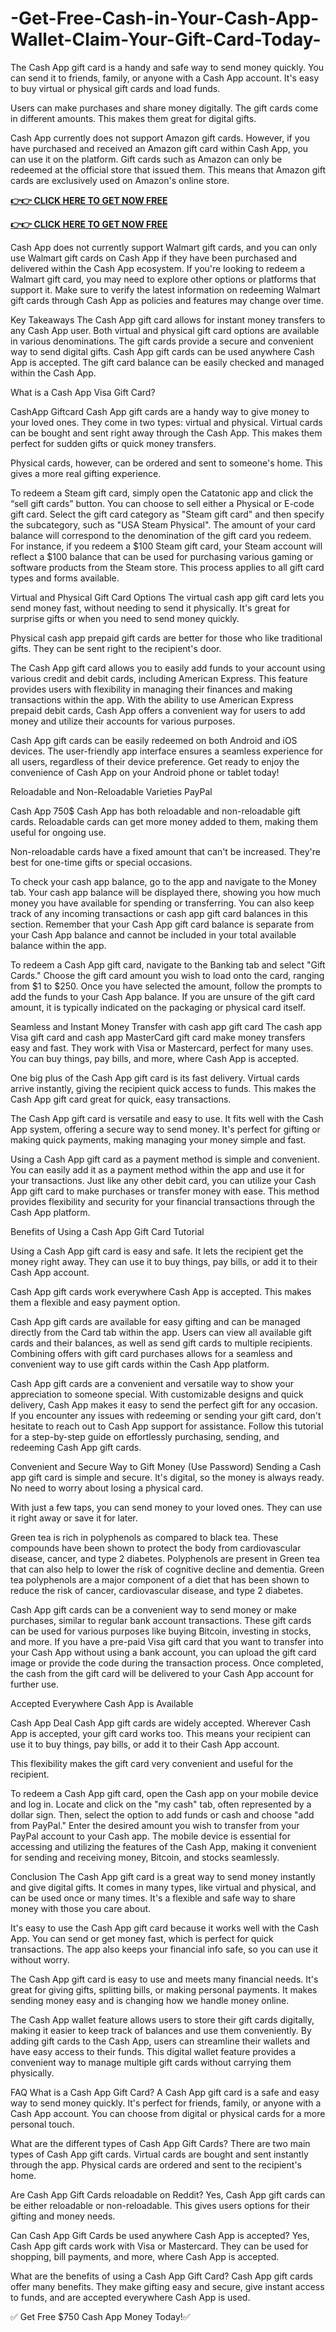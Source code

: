 # -Get-Free-Cash-in-Your-Cash-App-Wallet-Claim-Your-Gift-Card-Today-
The Cash App gift card is a handy and safe way to send money quickly. You can send it to friends, family, or anyone with a Cash App account. It's easy to buy virtual or physical gift cards and load funds.

Users can make purchases and share money digitally. The gift cards come in different amounts. This makes them great for digital gifts.

Cash App currently does not support Amazon gift cards. However, if you have purchased and received an Amazon gift card within Cash App, you can use it on the platform. Gift cards such as Amazon can only be redeemed at the official store that issued them. This means that Amazon gift cards are exclusively used on Amazon's online store.


**[👉👉 CLICK HERE TO GET NOW FREE](https://offer.tq24k.com/cashapp/)**


**[👉👉 CLICK HERE TO GET NOW FREE](https://offer.tq24k.com/all-gift-card/)**



Cash App does not currently support Walmart gift cards, and you can only use Walmart gift cards on Cash App if they have been purchased and delivered within the Cash App ecosystem. If you're looking to redeem a Walmart gift card, you may need to explore other options or platforms that support it. Make sure to verify the latest information on redeeming Walmart gift cards through Cash App as policies and features may change over time.

Key Takeaways The Cash App gift card allows for instant money transfers to any Cash App user. Both virtual and physical gift card options are available in various denominations. The gift cards provide a secure and convenient way to send digital gifts. Cash App gift cards can be used anywhere Cash App is accepted. The gift card balance can be easily checked and managed within the Cash App.

What is a Cash App Visa Gift Card?

CashApp Giftcard Cash App gift cards are a handy way to give money to your loved ones. They come in two types: virtual and physical. Virtual cards can be bought and sent right away through the Cash App. This makes them perfect for sudden gifts or quick money transfers.

Physical cards, however, can be ordered and sent to someone's home. This gives a more real gifting experience.

To redeem a Steam gift card, simply open the Catatonic app and click the “sell gift cards” button. You can choose to sell either a Physical or E-code gift card. Select the gift card category as "Steam gift card" and then specify the subcategory, such as "USA Steam Physical". The amount of your card balance will correspond to the denomination of the gift card you redeem. For instance, if you redeem a $100 Steam gift card, your Steam account will reflect a $100 balance that can be used for purchasing various gaming or software products from the Steam store. This process applies to all gift card types and forms available.

Virtual and Physical Gift Card Options The virtual cash app gift card lets you send money fast, without needing to send it physically. It's great for surprise gifts or when you need to send money quickly.

Physical cash app prepaid gift cards are better for those who like traditional gifts. They can be sent right to the recipient's door.

The Cash App gift card allows you to easily add funds to your account using various credit and debit cards, including American Express. This feature provides users with flexibility in managing their finances and making transactions within the app. With the ability to use American Express prepaid debit cards, Cash App offers a convenient way for users to add money and utilize their accounts for various purposes.

Cash App gift cards can be easily redeemed on both Android and iOS devices. The user-friendly app interface ensures a seamless experience for all users, regardless of their device preference. Get ready to enjoy the convenience of Cash App on your Android phone or tablet today!

Reloadable and Non-Reloadable Varieties PayPal

Cash App 750$ Cash App has both reloadable and non-reloadable gift cards. Reloadable cards can get more money added to them, making them useful for ongoing use.

Non-reloadable cards have a fixed amount that can't be increased. They're best for one-time gifts or special occasions.

To check your cash app balance, go to the app and navigate to the Money tab. Your cash app balance will be displayed there, showing you how much money you have available for spending or transferring. You can also keep track of any incoming transactions or cash app gift card balances in this section. Remember that your Cash App gift card balance is separate from your Cash App balance and cannot be included in your total available balance within the app.

To redeem a Cash App gift card, navigate to the Banking tab and select "Gift Cards." Choose the gift card amount you wish to load onto the card, ranging from $1 to $250. Once you have selected the amount, follow the prompts to add the funds to your Cash App balance. If you are unsure of the gift card amount, it is typically indicated on the packaging or physical card itself.

Seamless and Instant Money Transfer with cash app gift card The cash app Visa gift card and cash app MasterCard gift card make money transfers easy and fast. They work with Visa or Mastercard, perfect for many uses. You can buy things, pay bills, and more, where Cash App is accepted.

One big plus of the Cash App gift card is its fast delivery. Virtual cards arrive instantly, giving the recipient quick access to funds. This makes the Cash App gift card great for quick, easy transactions.

The Cash App gift card is versatile and easy to use. It fits well with the Cash App system, offering a secure way to send money. It's perfect for gifting or making quick payments, making managing your money simple and fast.

Using a Cash App gift card as a payment method is simple and convenient. You can easily add it as a payment method within the app and use it for your transactions. Just like any other debit card, you can utilize your Cash App gift card to make purchases or transfer money with ease. This method provides flexibility and security for your financial transactions through the Cash App platform.

Benefits of Using a Cash App Gift Card Tutorial

Using a Cash App gift card is easy and safe. It lets the recipient get the money right away. They can use it to buy things, pay bills, or add it to their Cash App account.

Cash App gift cards work everywhere Cash App is accepted. This makes them a flexible and easy payment option.

Cash App gift cards are available for easy gifting and can be managed directly from the Card tab within the app. Users can view all available gift cards and their balances, as well as send gift cards to multiple recipients. Combining offers with gift card purchases allows for a seamless and convenient way to use gift cards within the Cash App platform.

Cash App gift cards are a convenient and versatile way to show your appreciation to someone special. With customizable designs and quick delivery, Cash App makes it easy to send the perfect gift for any occasion. If you encounter any issues with redeeming or sending your gift card, don't hesitate to reach out to Cash App support for assistance. Follow this tutorial for a step-by-step guide on effortlessly purchasing, sending, and redeeming Cash App gift cards.

Convenient and Secure Way to Gift Money (Use Password) Sending a Cash app gift card is simple and secure. It's digital, so the money is always ready. No need to worry about losing a physical card.

With just a few taps, you can send money to your loved ones. They can use it right away or save it for later.

Green tea is rich in polyphenols as compared to black tea. These compounds have been shown to protect the body from cardiovascular disease, cancer, and type 2 diabetes. Polyphenols are present in Green tea that can also help to lower the risk of cognitive decline and dementia. Green tea polyphenols are a major component of a diet that has been shown to reduce the risk of cancer, cardiovascular disease, and type 2 diabetes.

Cash App gift cards can be a convenient way to send money or make purchases, similar to regular bank account transactions. These gift cards can be used for various purposes like buying Bitcoin, investing in stocks, and more. If you have a pre-paid Visa gift card that you want to transfer into your Cash App without using a bank account, you can upload the gift card image or provide the code during the transaction process. Once completed, the cash from the gift card will be delivered to your Cash App account for further use.

Accepted Everywhere Cash App is Available

Cash App Deal Cash App gift cards are widely accepted. Wherever Cash App is accepted, your gift card works too. This means your recipient can use it to buy things, pay bills, or add it to their Cash App account.

This flexibility makes the gift card very convenient and useful for the recipient.

To redeem a Cash App gift card, open the Cash app on your mobile device and log in. Locate and click on the "my cash" tab, often represented by a dollar sign. Then, select the option to add funds or cash and choose "add from PayPal." Enter the desired amount you wish to transfer from your PayPal account to your Cash app. The mobile device is essential for accessing and utilizing the features of the Cash App, making it convenient for sending and receiving money, Bitcoin, and stocks seamlessly.

Conclusion The Cash App gift card is a great way to send money instantly and give digital gifts. It comes in many types, like virtual and physical, and can be used once or many times. It's a flexible and safe way to share money with those you care about.

It's easy to use the Cash App gift card because it works well with the Cash App. You can send or get money fast, which is perfect for quick transactions. The app also keeps your financial info safe, so you can use it without worry.

The Cash App gift card is easy to use and meets many financial needs. It's great for giving gifts, splitting bills, or making personal payments. It makes sending money easy and is changing how we handle money online.

The Cash App wallet feature allows users to store their gift cards digitally, making it easier to keep track of balances and use them conveniently. By adding gift cards to the Cash App, users can streamline their wallets and have easy access to their funds. This digital wallet feature provides a convenient way to manage multiple gift cards without carrying them physically.

FAQ What is a Cash App Gift Card? A Cash App gift card is a safe and easy way to send money quickly. It's perfect for friends, family, or anyone with a Cash App account. You can choose from digital or physical cards for a more personal touch.

What are the different types of Cash App Gift Cards? There are two main types of Cash App gift cards. Virtual cards are bought and sent instantly through the app. Physical cards are ordered and sent to the recipient's home.

Are Cash App Gift Cards reloadable on Reddit? Yes, Cash App gift cards can be either reloadable or non-reloadable. This gives users options for their gifting and money needs.

Can Cash App Gift Cards be used anywhere Cash App is accepted? Yes, Cash App gift cards work with Visa or Mastercard. They can be used for shopping, bill payments, and more, where Cash App is accepted.

What are the benefits of using a Cash App Gift Card? Cash App gift cards offer many benefits. They make gifting easy and secure, give instant access to funds, and are accepted everywhere Cash App is used.

✅ Get Free $750 Cash App Money Today!✅
